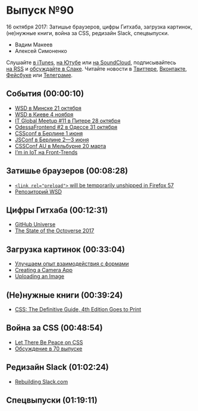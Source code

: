 # Выпуск №90

16 октября 2017: Затишье браузеров, цифры Гитхаба, загрузка картинок, (не)нужные книги, война за CSS, редизайн Slack, спецвыпуски.

- Вадим Макеев
- Алексей Симоненко

Слушайте [в iTunes](https://itunes.apple.com/ru/podcast/veb-standarty/id1080500016), [на Ютубе](https://www.youtube.com/playlist?list=PLMBnwIwFEFHcwuevhsNXkFTcadeX5R1Go) или [на SoundCloud](https://soundcloud.com/web-standards), подписывайтесь [на RSS](https://web-standards.ru/podcast/feed/) и [обсуждайте в Слаке](http://slack.web-standards.ru/). Читайте новости в [Твиттере](https://twitter.com/webstandards_ru), [Вконтакте](https://vk.com/webstandards_ru), [Фейсбуке](https://www.facebook.com/webstandardsru) или [Телеграме](https://t.me/webstandards_ru).

## События (00:00:10)

- [WSD в Минске 21 октября](https://wsd.events/2017/10/21/)
- [WSD в Киеве 4 ноября](https://wsd.events/2017/11/04/)
- [IT Global Meetup #11 в Питере 28 октября](http://piter-united.ru/itgm11/)
- [OdessaFrontend #2 в Одессе 31 октября](http://odessafrontend.com/)
- [CSSconf в Берлине 1 июня](https://2018.cssconf.eu/)
- [JSConf в Берлине 2—3 июня](https://2018.jsconf.eu/)
- [CSSConf AU в Мельбурне 20 марта](http://2018.cssconf.com.au/)
- [I’m in IoT на Front-Trends](https://youtu.be/iBUnHhEEqkE)

## Затишье браузеров (00:08:28)

- [`<link rel="preload">` will be temporarily unshipped in Firefox 57](https://groups.google.com/d/msg/mozilla.dev.platform/aNUUx0S6PxE/3E3TkBXtAgAJ)
- [Репозиторий WSD](https://github.com/web-standards-ru/web-standards-days)

## Цифры Гитхаба (00:12:31)

- [GitHub Universe](https://githubuniverse.com/)
- [The State of the Octoverse 2017](https://octoverse.github.com/)

## Загрузка картинок (00:33:04)

- [Улучшаем опыт взаимодействия с формами](http://simonenko.su/38146501854/improving-ux-for-web-form)
- [Creating a Camera App](https://youtu.be/lP-uvmpwBOs)
- [Uploading an Image](https://youtu.be/5l6hecmxYwk)

## (Не)нужные книги (00:39:24)

- [CSS: The Definitive Guide, 4th Edition Goes to Print](http://meyerweb.com/eric/thoughts/2017/10/11/csstdg4e-goes-to-print/)

## Война за CSS (00:48:54)

- [Let There Be Peace on CSS](http://www.didoo.net/2017/10/let-there-be-peace-on-css/)
- [Обсуждение в 70 выпуске](https://soundcloud.com/web-standards/episode-70)

## Редизайн Slack (01:02:24)

- [Rebuilding Slack.com](https://medium.com/p/b124c405c193)

## Спецвыпуски (01:19:11)
